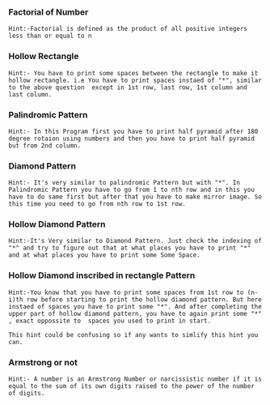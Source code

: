 ### Factorial of Number
`
Hint:-Factorial is defined as the product of all positive integers less than or equal to n
`
### Hollow Rectangle
`
Hint:-
You have to print some spaces between the rectangle to make it hollow rectangle.
i.e You have to print spaces instaed of "*", similar to the above question  except in 1st row, last row, 1st column and last column.
`
### Palindromic Pattern
`
Hint:-
In this Program first you have to print half pyramid after 180 degree rotaion using numbers and then you have to print half pyramid but from 2nd column.
`
### Diamond Pattern
`
Hint:- It's very similar to palindromic Pattern but with "*". In Palindromic Pattern you have to go from 1 to nth row
and in this you have to do same first but after that you have to make mirror image. So this time you need to go from nth row to 1st row.
`
### Hollow Diamond Pattern
`
Hint:-It's Very similar to Diamond Pattern.
Just check the indexing of "*" and try to figure out that at what places you have to print "*" and at what places you have to print some Some Space.
`
### Hollow Diamond inscribed in rectangle Pattern
`
Hint:-You know that you have to print some spaces from 1st row to (n-i)th row before starting to print the hollow diamond pattern.
But here instaed of spaces you have to print some "*". And after completing the upper part of hollow diamond pattern, you have to again print some "*" , exact oppossite to 
spaces you used to print in start.
`

```This hint could be confusing so if any wants to simlify this hint you can.```

### Armstrong or not
`
Hint:- A number is an Armstrong Number or narcissistic number if it is equal to the sum of its own digits raised to the power of the number of digits.
`
